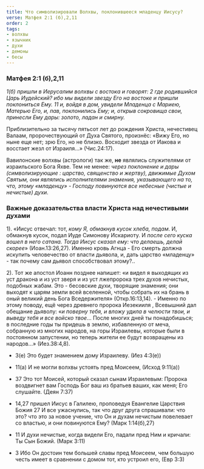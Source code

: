 ```yaml
---
title: Что символизировали Волхвы, поклонившееся младенцу Иисусу?
verse: Матфея 2:1 (б),2,11
order: 2
tags: 
- волхвы
- язычник
- духи
- демоны
- бесы
---
```


### Матфея 2:1 (б),2,11

*1(б) пришли в Иерусалим волхвы с востока и говорят: 2 где родившийся Царь Иудейский? ибо мы видели звезду Его на востоке и пришли поклониться Ему. 11 и, войдя в дом, увидели Младенца с Мариею, Матерью Его, и, пав, поклонились Ему; и, открыв сокровища свои, принесли Ему дары: золото, ладан и смирну.*

 Приблизительно за тысячу пятьсот лет до рождения Христа, нечестивец Валаам, пророчествующий от Духа Святого, произнёс: «Вижу Его, но ныне еще нет; зрю Его, но не близко. Восходит звезда от Иакова и восстает жезл от Израиля…» (Чис.24:17).  

Вавилонские волхвы (астрологи) так же, **не** являлись служителями от израильского Бога Яхве. Тем не менее: *через поклонение и дары (символизирующие : царство, священство и жертву), движимые Духом Святым, они являлись исполнителями знамения, указывающего на то, что, этому  «младенцу» - Господу повинуются все небесные (чистые и нечистые) духи*. 

### Важные доказательства власти Христа над нечестивыми духами

1). «Иисус отвечал: тот, *кому Я, обмакнув кусок хлеба, подам*. И, обмакнув кусок, подал Иуде Симонову Искариоту.  И *после сего куска вошел в него сатана. Тогда Иисус сказал ему: что делаешь, делай скорее*» (Иоан.13:26,27).   Именно кровь Агнца - Его смерть должна искупить человечество от власти дьявола, и, дать царство «младенцу» - так почему сам дьявол способствовал этому?..

2). Тот же апостол Иоанн позднее напишет: «и видел я выходящих из уст дракона и из уст зверя и из уст лжепророка трех духов нечистых, подобных жабам. Это - бесовские духи, творящие знамения; они выходят к царям земли всей вселенной, чтобы собрать их на брань в оный великий день Бога Вседержителя» (Откр.16:13,14). - Именно по этому поводу, ещё через древнего пророка Иезекииля , Всевышний дал обещание дьяволу: «*и поверну тебя, и вложу удила в челюсти твои, и выведу тебя и все войско твое*… После многих дней ты понадобишься; в последние годы ты придешь в землю, избавленную от меча, собранную из многих народов, на горы Израилевы, которые были в постоянном запустении, но теперь жители ее будут возвращены из народов...» (Иез.38:4,8). 

- 3(е) Это будет знамением дому Израилеву. (Иез 4:3(е))
- 11(а) И не могли волхвы устоять пред Моисеем, (Исход 9:11(а))
- 37  Это тот Моисей, который сказал сынам Израилевым: Пророка воздвигнет вам Господь Бог ваш из братьев ваших, как меня; Его слушайте. (Деян 7:37)

- 14,27 пришел Иисус в Галилею, проповедуя Евангелие Царствия Божия 27 И все ужаснулись, так что друг друга спрашивали: что это? что это за новое учение, что Он и духам нечистым повелевает со властью, и они повинуются Ему? (Марк 1:14(б),27)
- 11  И духи нечистые, когда видели Его, падали пред Ним и кричали: Ты Сын Божий. (Марк 3:11)
- 3  Ибо Он достоин тем большей славы пред Моисеем, чем большую честь имеет в сравнении с домом тот, кто устроил его, (Евр 3:3)